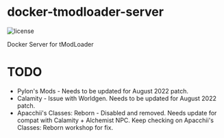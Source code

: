 # docker-tmodloader-server

![license](https://licensebuttons.net/l/by-nc-sa/4.0/88x31.png?raw=true "https://creativecommons.org/licenses/by-nc-sa/4.0/")

Docker Server for tModLoader

TODO
====

- Pylon's Mods - Needs to be updated for August 2022 patch.
- Calamity - Issue with Worldgen. Needs to be updated for August 2022 patch.
- Apacchii's Classes: Reborn - Disabled and removed. Needs update for compat with Calamity + Alchemist NPC. Keep checking on Apacchii's Classes: Reborn workshop for fix.
